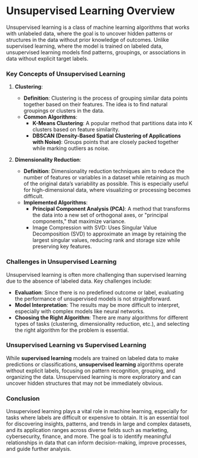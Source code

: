 # Unsupervised Learning Overview

Unsupervised learning is a class of machine learning algorithms that works with unlabeled data, where the goal is to uncover hidden patterns or structures in the data without prior knowledge of outcomes. Unlike supervised learning, where the model is trained on labeled data, unsupervised learning models find patterns, groupings, or associations in data without explicit target labels.

### **Key Concepts of Unsupervised Learning**

1. **Clustering**:
   - **Definition**: Clustering is the process of grouping similar data points together based on their features. The idea is to find natural groupings or clusters in the data.
   - **Common Algorithms**:
     - **K-Means Clustering**: A popular method that partitions data into K clusters based on feature similarity.
     - **DBSCAN (Density-Based Spatial Clustering of Applications with Noise)**: Groups points that are closely packed together while marking outliers as noise.

2. **Dimensionality Reduction**:
   - **Definition**: Dimensionality reduction techniques aim to reduce the number of features or variables in a dataset while retaining as much of the original data’s variability as possible. This is especially useful for high-dimensional data, where visualizing or processing becomes difficult.
   - **Implemented Algorithms**:
     - **Principal Component Analysis (PCA)**: A method that transforms the data into a new set of orthogonal axes, or "principal components," that maximize variance.
     - Image Compression with SVD: Uses Singular Value Decomposition (SVD) to approximate an image by retaining the largest singular values, reducing rank and storage size while preserving key features.
     
### **Challenges in Unsupervised Learning**
Unsupervised learning is often more challenging than supervised learning due to the absence of labeled data. Key challenges include:
- **Evaluation**: Since there is no predefined outcome or label, evaluating the performance of unsupervised models is not straightforward.
- **Model Interpretation**: The results may be more difficult to interpret, especially with complex models like neural networks.
- **Choosing the Right Algorithm**: There are many algorithms for different types of tasks (clustering, dimensionality reduction, etc.), and selecting the right algorithm for the problem is essential.

### **Unsupervised Learning vs Supervised Learning**
While **supervised learning** models are trained on labeled data to make predictions or classifications, **unsupervised learning** algorithms operate without explicit labels, focusing on pattern recognition, grouping, and organizing the data. Unsupervised learning is more exploratory and can uncover hidden structures that may not be immediately obvious.

### **Conclusion**
Unsupervised learning plays a vital role in machine learning, especially for tasks where labels are difficult or expensive to obtain. It is an essential tool for discovering insights, patterns, and trends in large and complex datasets, and its application ranges across diverse fields such as marketing, cybersecurity, finance, and more. The goal is to identify meaningful relationships in data that can inform decision-making, improve processes, and guide further analysis.


